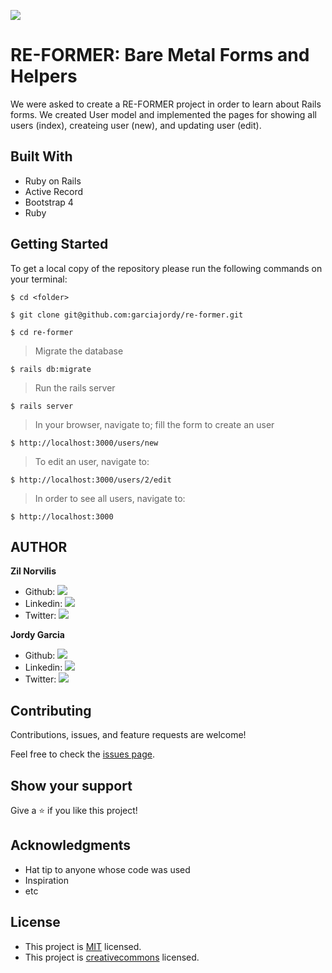 ![](https://img.shields.io/badge/Microverse-blueviolet)

# RE-FORMER: Bare Metal Forms and Helpers

We were asked to create a RE-FORMER project in order to learn about Rails forms. We created User model and implemented the pages for showing all users (index), createing user (new), and updating user (edit).

## Built With
- Ruby on Rails
- Active Record
- Bootstrap 4
- Ruby

## Getting Started

To get a local copy of the repository please run the following commands on your terminal: 

``` 
$ cd <folder> 
```

``` 
$ git clone git@github.com:garciajordy/re-former.git
```
``` 
$ cd re-former 
```

> Migrate the database
``` 
$ rails db:migrate 
```

> Run the rails server
```
$ rails server
```

> In your browser, navigate to; fill the form to create an user
``` 
$ http://localhost:3000/users/new
```

> To edit an user, navigate to:
``` 
$ http://localhost:3000/users/2/edit
```

> In order to see all users, navigate to:
``` 
$ http://localhost:3000
```

## AUTHOR

**Zil Norvilis**

- Github: [![](https://img.shields.io/badge/GitHub-100000?style=for-the-badge&logo=github&logoColor=white)](https://github.com/zilton7)
- Linkedin: [![](https://img.shields.io/badge/LinkedIn-0077B5?style=for-the-badge&logo=linkedin&logoColor=white)](https://www.linkedin.com/in/zil-norvilis/)
- Twitter: [![](https://img.shields.io/badge/Twitter-1DA1F2?style=for-the-badge&logo=twitter&logoColor=white)](https://twitter.com/devnor7)

**Jordy Garcia**

- Github: [![](https://img.shields.io/badge/GitHub-100000?style=for-the-badge&logo=github&logoColor=white)](https://github.com/garciajordy/)
- Linkedin: [![](https://img.shields.io/badge/LinkedIn-0077B5?style=for-the-badge&logo=linkedin&logoColor=white)](https://www.linkedin.com/in/jordygarcia/)
- Twitter: [![](https://img.shields.io/badge/Twitter-1DA1F2?style=for-the-badge&logo=twitter&logoColor=white)](https://twitter.com/JordyGarcia1994)

## Contributing

Contributions, issues, and feature requests are welcome!

Feel free to check the [issues page](https://github.com/zilton7/micro-reddit/issues).

## Show your support

Give a ⭐️ if you like this project!

## Acknowledgments

- Hat tip to anyone whose code was used
- Inspiration
- etc

## License

- This project is [MIT](https://opensource.org/licenses/MIT) licensed.
- This project is [creativecommons](https://creativecommons.org/licenses/by-nc/4.0/) licensed.
